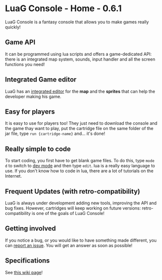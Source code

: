 # LuaG Console - Home - 0.6.1

LuaG Console is a fantasy console that allows you to make games really quickly!

## Game API
It can be programmed using lua scripts and offers a game-dedicated API: there is an integrated map system, sounds, input handler and all the screen functions you need!

## Integrated Game editor
LuaG has an [integrated editor](https://github.com/Vulcalien/LuaG-Console/wiki/Game-Editor) for the **map** and the **sprites** that can help the developer making his game.

## Easy for players
It is easy to use for players too! They just need to download the console and the game thay want to play, put the cartridge file on the same folder of the jar file, type `run {cartridge-name}` and... it's done!

## Really simple to code
To start coding, you first have to get blank game files. To do this, type `mode d` to switch to [dev mode](https://github.com/Vulcalien/LuaG-Console/wiki/Dev-Mode) and then type `edit`.
lua is a really easy language to use. If you don't know how to code in lua, there are a lot of tutorials on the Internet.

## Frequent Updates (with retro-compatibility)
LuaG is always under development adding new tools, improving the API and bug fixes. However, cartridges will keep working on future versions: retro-compatibility is one of the goals of LuaG Console!

## Getting involved
If you notice a bug, or you would like to have something made different, you can [report an issue](https://github.com/Vulcalien/LuaG-Console/issues). You will get an answer as soon as possible!

## Specifications
See [this wiki page](https://github.com/Vulcalien/LuaG-Console/wiki/Specifications)!
